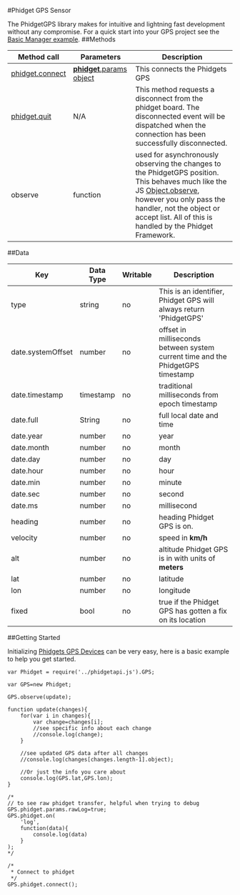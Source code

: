 #Phidget GPS Sensor

The PhidgetGPS library makes for intuitive and lightning fast development without any compromise. For a quick start into your GPS project see the [Basic Manager example](https://github.com/RIAEvangelist/node-phidget-API/blob/master/examples/GPS.js).
##Methods

|Method call|Parameters|Description|
|---|---|---|
|[phidget.connect](https://github.com/MaybeRex/node-phidget-API/blob/master/docs/Phidget.md#connecting--phidgetparams)|[__phidget__.params object](https://github.com/RIAEvangelist/node-phidget-API/blob/master/docs/Phidget.md#connecting--phidgetparams)|This connects the Phidgets GPS |
|[phidget.quit](https://github.com/MaybeRex/node-phidget-API/blob/master/docs/Phidget.md#methods)|N/A |This method requests a disconnect from the phidget board.  The disconnected event will be dispatched when the connection has been successfully disconnected. |
|observe|function|used for asynchronously observing the changes to the PhidgetGPS position. This behaves much like the JS [Object.observe](https://developer.mozilla.org/en-US/docs/Web/JavaScript/Reference/Global_Objects/Object/observe), however you only pass the handler, not the object or accept list. All of this is handled by the Phidget Framework.|

##Data

|Key|Data Type|Writable|Description|
|---|---|---|---|
|type|string|no|This is an identifier, Phidget GPS will always return 'PhidgetGPS'|
|date.systemOffset|number|no|offset in milliseconds between system current time and the PhidgetGPS timestamp |
|date.timestamp|timestamp|no|traditional milliseconds from epoch timestamp|
|date.full|String|no|full local date and time|
|date.year|number|no|year|
|date.month|number|no|month|
|date.day|number|no|day|
|date.hour|number|no|hour|
|date.min|number|no|minute|
|date.sec|number|no|second|
|date.ms|number|no|millisecond|
|heading|number|no|heading Phidget GPS is on.|
|velocity|number|no|speed in __km/h__ |
|alt|number|no|altitude Phidget GPS is in with units of __meters__|
|lat|number|no|latitude|
|lon|number|no|longitude|
|fixed|bool|no|true if the Phidget GPS has gotten a fix on its location|

##Getting Started

Initializing [Phidgets GPS Devices](http://www.phidgets.com/products.php?category=5) can be very easy, here is a basic example to help you get started. 

    var Phidget = require('../phidgetapi.js').GPS;

    var GPS=new Phidget;

    GPS.observe(update);

    function update(changes){
        for(var i in changes){
            var change=changes[i];
            //see specific info about each change
            //console.log(change);
        }

        //see updated GPS data after all changes
        //console.log(changes[changes.length-1].object);

        //Or just the info you care about
        console.log(GPS.lat,GPS.lon);
    }

    /*
    // to see raw phidget transfer, helpful when trying to debug
    GPS.phidget.params.rawLog=true;
    GPS.phidget.on(
        'log',
        function(data){
            console.log(data)
        }
    );
    */

    /*
     * Connect to phidget 
     */
    GPS.phidget.connect();